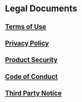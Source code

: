 # Legal Documents

## [Terms of Use](https://github.com/deepq-group/ai-platform-docs/tree/c0ef537c3285437fb2baa7552d34822274d683ce/storage/aim-assets/legal/AI_Platform_Terms_of_Use_EN_20210407.pdf)

## [Privacy Policy](https://github.com/deepq-group/ai-platform-docs/tree/c0ef537c3285437fb2baa7552d34822274d683ce/storage/aim-assets/legal/AI_Platform_Privacy_Policy_EN_20200101.pdf)

## [Product Security](https://github.com/deepq-group/ai-platform-docs/tree/c0ef537c3285437fb2baa7552d34822274d683ce/storage/aim-assets/legal/AI%20Platform_產品安全性_EN_20161209.pdf)

## [Code of Conduct](https://github.com/deepq-group/ai-platform-docs/tree/c0ef537c3285437fb2baa7552d34822274d683ce/storage/aim-assets/legal/AI_Platform_Code_of_Conduct_EN_20110720.pdf)

## [Third Party Notice](https://github.com/deepq-group/ai-platform-docs/tree/c0ef537c3285437fb2baa7552d34822274d683ce/storage/aim-assets/legal/AI%20Platform_第三方授權提示.txt)
